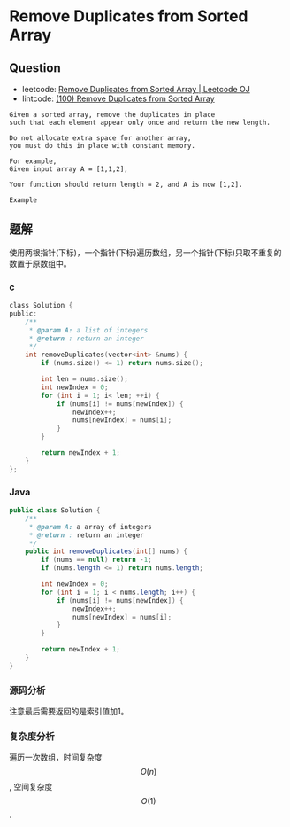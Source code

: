 # Remove Duplicates from Sorted Array

## Question

- leetcode: [Remove Duplicates from Sorted Array | Leetcode OJ](https://leetcode.com/problems/remove-duplicates-from-sorted-array/)
- lintcode: [(100) Remove Duplicates from Sorted Array](http://www.lintcode.com/en/problem/remove-duplicates-from-sorted-array/)

```
Given a sorted array, remove the duplicates in place
such that each element appear only once and return the new length.

Do not allocate extra space for another array,
you must do this in place with constant memory.

For example,
Given input array A = [1,1,2],

Your function should return length = 2, and A is now [1,2].

Example
```

## 题解

使用两根指针(下标)，一个指针(下标)遍历数组，另一个指针(下标)只取不重复的数置于原数组中。

### c

```c
class Solution {
public:
    /**
     * @param A: a list of integers
     * @return : return an integer
     */
    int removeDuplicates(vector<int> &nums) {
        if (nums.size() <= 1) return nums.size();

        int len = nums.size();
        int newIndex = 0;
        for (int i = 1; i< len; ++i) {
            if (nums[i] != nums[newIndex]) {
                newIndex++;
                nums[newIndex] = nums[i];
            }
        }

        return newIndex + 1;
    }
};
```

### Java

```java
public class Solution {
    /**
     * @param A: a array of integers
     * @return : return an integer
     */
    public int removeDuplicates(int[] nums) {
        if (nums == null) return -1;
        if (nums.length <= 1) return nums.length;

        int newIndex = 0;
        for (int i = 1; i < nums.length; i++) {
            if (nums[i] != nums[newIndex]) {
                newIndex++;
                nums[newIndex] = nums[i];
            }
        }

        return newIndex + 1;
    }
}
```

### 源码分析

注意最后需要返回的是索引值加1。

### 复杂度分析

遍历一次数组，时间复杂度 $$O(n)$$, 空间复杂度 $$O(1)$$.

